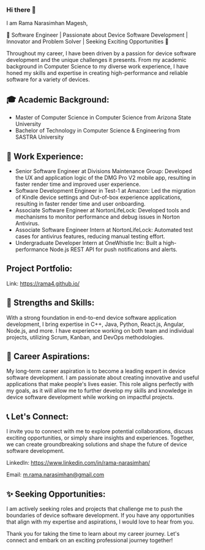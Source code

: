 ### Hi there 👋

<!--
**Rama4/Rama4** is a ✨ _special_ ✨ repository because its `README.md` (this file) appears on your GitHub profile.

Here are some ideas to get you started:

- 🔭 I’m currently working on ...
- 🌱 I’m currently learning ...
- 👯 I’m looking to collaborate on ...
- 🤔 I’m looking for help with ...
- 💬 Ask me about ...
- 📫 How to reach me: ...
- 😄 Pronouns: ...
- ⚡ Fun fact: ...
-->

I am Rama Narasimhan Magesh,

🚀 Software Engineer | Passionate about Device Software Development | Innovator and Problem Solver | Seeking Exciting Opportunities 🌟

Throughout my career, I have been driven by a passion for device software development and the unique challenges it presents. From my academic background in Computer Science to my diverse work experience, I have honed my skills and expertise in creating high-performance and reliable software for a variety of devices.

## 🎓 Academic Background:

- Master of Computer Science in Computer Science from Arizona State University
- Bachelor of Technology in Computer Science & Engineering from SASTRA University

## 💼 Work Experience:

- Senior Software Engineer at Divisions Maintenance Group: Developed the UX and application logic of the DMG Pro V2 mobile app, resulting in faster render time and improved user experience.
- Software Development Engineer in Test-1 at Amazon: Led the migration of Kindle device settings and Out-of-box experience applications, resulting in faster render time and user onboarding.
- Associate Software Engineer at NortonLifeLock: Developed tools and mechanisms to monitor performance and debug issues in Norton Antivirus.
- Associate Software Engineer Intern at NortonLifeLock: Automated test cases for antivirus features, reducing manual testing effort.
- Undergraduate Developer Intern at OneWhistle Inc: Built a high-performance Node.js REST API for push notifications and alerts.

## Project Portfolio:
Link: https://rama4.github.io/

## 🌟 Strengths and Skills:
With a strong foundation in end-to-end device software application development, I bring expertise in C++, Java, Python, React.js, Angular, Node.js, and more. I have experience working on both team and individual projects, utilizing Scrum, Kanban, and DevOps methodologies.

## 🌟 Career Aspirations:
My long-term career aspiration is to become a leading expert in device software development. I am passionate about creating innovative and useful applications that make people's lives easier. This role aligns perfectly with my goals, as it will allow me to further develop my skills and knowledge in device software development while working on impactful projects.

## 📞 Let's Connect:
I invite you to connect with me to explore potential collaborations, discuss exciting opportunities, or simply share insights and experiences. Together, we can create groundbreaking solutions and shape the future of device software development.

LinkedIn: https://www.linkedin.com/in/rama-narasimhan/

Email: m.rama.narasimhan@gmail.com

## ✨ Seeking Opportunities:
I am actively seeking roles and projects that challenge me to push the boundaries of device software development. If you have any opportunities that align with my expertise and aspirations, I would love to hear from you.

Thank you for taking the time to learn about my career journey. Let's connect and embark on an exciting professional journey together!

